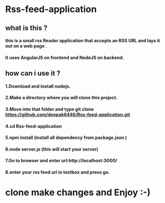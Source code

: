 # Rss-feed-application

## what is this ?
#### this is a small rss Reader application that accepts an RSS URL and lays it out on a web page .
#### It uses AngularJS on frontend and NodeJS on backend.

## how can i use it ?
#### 1.Download and install nodejs.
#### 2.Make a directory where you will clone this project.
#### 3.Move into that folder and type git clone https://github.com/deepak6446/Rss-feed-application.git
#### 4.cd Rss-feed-application
#### 5.npm install (install all dependency from package.json )
#### 6.node server.js (this will start your server)
#### 7.Go to browser and enter url:http://localhost:3000/
#### 8.enter your rss feed url in textbox and press go.

# clone make changes and Enjoy :-) 
